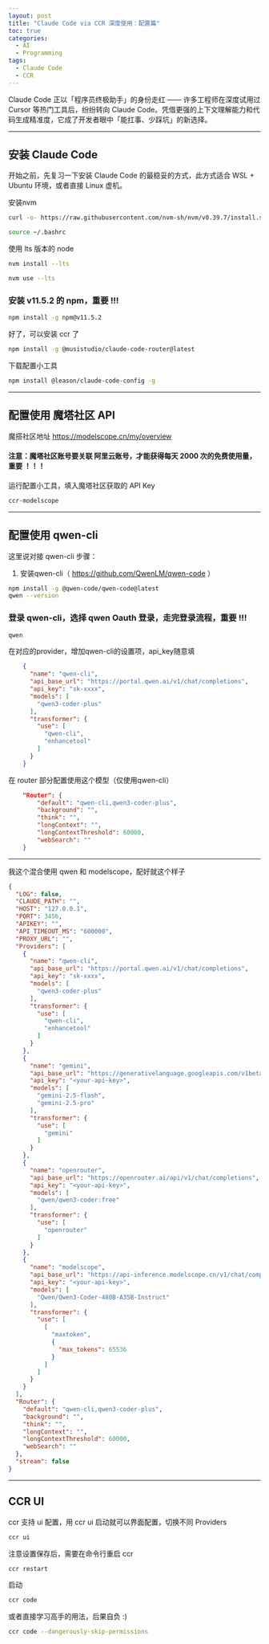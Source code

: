 ```yaml
---
layout: post  
title: "Claude Code via CCR 深度使用：配置篇"  
toc: true
categories:
  - AI
  - Programming
tags:
  - Claude Code
  - CCR
---
```


Claude Code 正以「程序员终极助手」的身份走红 —— 许多工程师在深度试用过 Cursor 等热门工具后，纷纷转向 Claude Code。凭借更强的上下文理解能力和代码生成精准度，它成了开发者眼中「能扛事、少踩坑」的新选择。

---

## 安装 Claude Code

开始之前，先复习一下安装 Claude Code 的最稳妥的方式，此方式适合 WSL + Ubuntu 环境，或者直接 Linux 虚机。

安装nvm

```bash
curl -o- https://raw.githubusercontent.com/nvm-sh/nvm/v0.39.7/install.sh | bash

source ~/.bashrc
```

使用 lts 版本的 node

```bash
nvm install --lts

nvm use --lts
```

### 安装 v11.5.2 的 npm，重要 !!!

```bash
npm install -g npm@v11.5.2
```

好了，可以安装 ccr 了

```bash
npm install -g @musistudio/claude-code-router@latest
```

下载配置小工具

```bash
npm install @leason/claude-code-config -g
```

---

## 配置使用 魔塔社区 API

魔搭社区地址 https://modelscope.cn/my/overview

#### 注意：魔塔社区账号要关联 阿里云账号，才能获得每天 2000 次的免费使用量，重要 ！！！

运行配置小工具，填入魔塔社区获取的 API Key

```bash
ccr-modelscope
```

---

## 配置使用 qwen-cli

这里说对接 qwen-cli 步骤：

1. 安装qwen-cli（ https://github.com/QwenLM/qwen-code ）

```bash
npm install -g @qwen-code/qwen-code@latest
qwen --version
```

### 登录 qwen-cli，选择 qwen Oauth 登录，走完登录流程，重要 !!!

```bash
qwen
```

在对应的provider，增加qwen-cli的设置项，api\_key随意填

```json
    {
      "name": "qwen-cli",
      "api_base_url": "https://portal.qwen.ai/v1/chat/completions",
      "api_key": "sk-xxxx",
      "models": [
        "qwen3-coder-plus"
      ],
      "transformer": {
        "use": [
          "qwen-cli",
          "enhancetool"
        ]
      }
    }
```

在 router 部分配置使用这个模型（仅使用qwen-cli）

```json
    "Router": {
        "default": "qwen-cli,qwen3-coder-plus",
        "background": "",
        "think": "",
        "longContext": "",
        "longContextThreshold": 60000,
        "webSearch": ""
    }
```

---

我这个混合使用 qwen 和 modelscope，配好就这个样子

```json
{
  "LOG": false,
  "CLAUDE_PATH": "",
  "HOST": "127.0.0.1",
  "PORT": 3456,
  "APIKEY": "",
  "API_TIMEOUT_MS": "600000",
  "PROXY_URL": "",
  "Providers": [
    {
      "name": "qwen-cli",
      "api_base_url": "https://portal.qwen.ai/v1/chat/completions",
      "api_key": "sk-xxxx",
      "models": [
        "qwen3-coder-plus"
      ],
      "transformer": {
        "use": [
          "qwen-cli",
          "enhancetool"
        ]
      }
    },
    {
      "name": "gemini",
      "api_base_url": "https://generativelanguage.googleapis.com/v1beta/models/",
      "api_key": "<your-api-key>",
      "models": [
        "gemini-2.5-flash",
        "gemini-2.5-pro"
      ],
      "transformer": {
        "use": [
          "gemini"
        ]
      }
    },
    {
      "name": "openrouter",
      "api_base_url": "https://openrouter.ai/api/v1/chat/completions",
      "api_key": "<your-api-key>",
      "models": [
        "qwen/qwen3-coder:free"
      ],
      "transformer": {
        "use": [
          "openrouter"
        ]
      }
    },
    {
      "name": "modelscope",
      "api_base_url": "https://api-inference.modelscope.cn/v1/chat/completions",
      "api_key": "<your-api-key>",
      "models": [
        "Qwen/Qwen3-Coder-480B-A35B-Instruct"
      ],
      "transformer": {
        "use": [
          [
            "maxtoken",
            {
              "max_tokens": 65536
            }
          ]
        ]
      }
    }
  ],
  "Router": {
    "default": "qwen-cli,qwen3-coder-plus",
    "background": "",
    "think": "",
    "longContext": "",
    "longContextThreshold": 60000,
    "webSearch": ""
  },
  "stream": false
}
```

---

## CCR UI

ccr 支持 ui 配置，用 ccr ui 启动就可以界面配置，切换不同 Providers

```bash
ccr ui
```

注意设置保存后，需要在命令行重启 ccr 

```bash
ccr restart
```

启动
```bash
ccr code
```

或者直接学习高手的用法，后果自负 :)

```bash
ccr code --dangerously-skip-permissions
```
